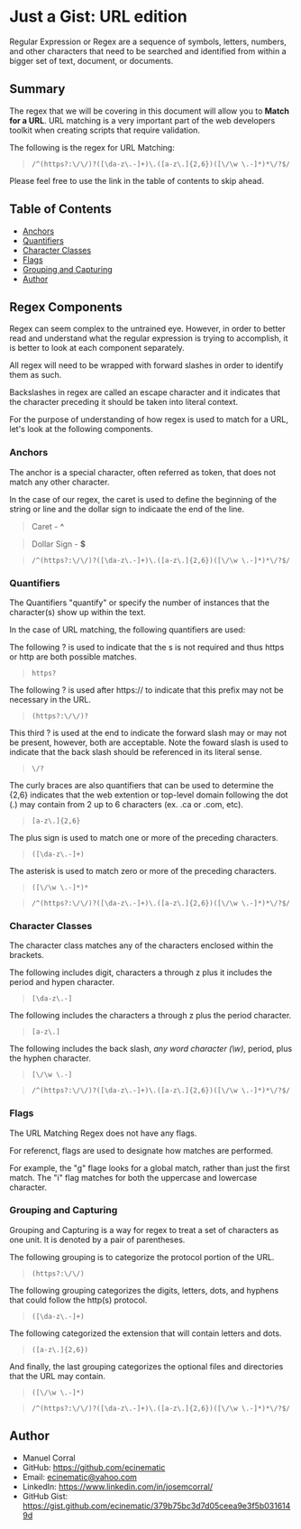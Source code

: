 # Just a Gist: URL edition

Regular Expression or Regex are a sequence of symbols, letters, numbers, and other characters that need to be searched and identified from within a bigger set of text, document, or documents.

## Summary

The regex that we will be covering in this document will  allow you to **Match for a URL**. URL matching is a very important part of the web developers toolkit when creating scripts that require validation.

The following is the regex for URL Matching:

> ` /^(https?:\/\/)?([\da-z\.-]+)\.([a-z\.]{2,6})([\/\w \.-]*)*\/?$/ `

Please feel free to use the link in the table of contents to skip ahead.

## Table of Contents

- [Anchors](#anchors)
- [Quantifiers](#quantifiers)
- [Character Classes](#character-classes)
- [Flags](#flags)
- [Grouping and Capturing](#grouping-and-capturing)
- [Author](#author)

## Regex Components

Regex can seem complex to the untrained eye. However, in order to better read and understand what the regular expression is trying to accomplish, it is better to look at each component separately.

All regex will need to be wrapped with forward slashes in order to identify them as such.

Backslashes in regex are called an escape character and it indicates that the character preceding it should be taken into literal context. 

For the purpose of understanding of how regex is used to match for a URL, let's look at the following components.

### Anchors

The anchor is a special character, often referred as token, that does not match any other character. 

In the case of our regex, the caret is used to define the beginning of the string or line and the dollar sign to indicaate the end of the line. 

> Caret - **^**

> Dollar Sign - **$**

> ` /^(https?:\/\/)?([\da-z\.-]+)\.([a-z\.]{2,6})([\/\w \.-]*)*\/?$/ `

### Quantifiers

The Quantifiers "quantify" or specify the number of instances that the character(s) show up within the text. 

In the case of URL matching, the following quantifiers are used:

The following ? is used to indicate that the s is not required and thus https or http are both possible matches.

> `https?`

The following ? is used after https:// to indicate that this prefix may not be necessary in the URL.

> `(https?:\/\/)?`

This third ? is used at the end to indicate the forward slash may or may not be present, however, both are acceptable. Note the foward slash is used to indicate that the back slash should be referenced in its literal sense. 

> `\/?`

The curly braces are also quantifiers that can be used to determine the {2,6} indicates that the web extention or top-level domain following the dot (.) may contain from 2 up to 6 characters (ex. .ca or .com, etc).

> `[a-z\.]{2,6}`

The plus sign is used to match one or more of the preceding characters.

> `([\da-z\.-]+)`

The asterisk is used to match zero or more of the preceding characters. 

> `([\/\w \.-]*)*`


> ` /^(https?:\/\/)?([\da-z\.-]+)\.([a-z\.]{2,6})([\/\w \.-]*)*\/?$/ `

### Character Classes

The character class matches any of the characters enclosed within the brackets. 

The following includes digit, characters a through z plus it includes the period and hypen character.

> `[\da-z\.-]`

The following includes the characters a through z plus the period character.

> `[a-z\.]`

The following includes the back slash, *any word character (\w)*, period, plus the hyphen character.

> `[\/\w \.-]`


> ` /^(https?:\/\/)?([\da-z\.-]+)\.([a-z\.]{2,6})([\/\w \.-]*)*\/?$/ `

### Flags

The URL Matching Regex does not have any flags. 

For referenct, flags are used to designate how matches are performed.

For example, the "g" flage looks for a global match, rather than just the first match. The "i" flag matches for both the uppercase and lowercase character.

### Grouping and Capturing

Grouping and Capturing is a way for regex to treat a set of characters as one unit. It is denoted by a pair of parentheses. 

The following grouping is to categorize the protocol portion of the URL. 

> `(https?:\/\/)`

The following grouping categorizes the digits, letters, dots, and hyphens that could follow the http(s) protocol.

> `([\da-z\.-]+)`

The following categorized the extension that will contain letters and dots.

> `([a-z\.]{2,6})`

And finally, the last grouping categorizes the optional files and directories that the URL may contain. 

> `([\/\w \.-]*)`


> ` /^(https?:\/\/)?([\da-z\.-]+)\.([a-z\.]{2,6})([\/\w \.-]*)*\/?$/ `


## Author

- Manuel Corral
- GitHub: https://github.com/ecinematic
- Email: ecinematic@yahoo.com
- LinkedIn: https://www.linkedin.com/in/josemcorral/
- GitHub Gist: https://gist.github.com/ecinematic/379b75bc3d7d05ceea9e3f5b0316149d